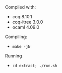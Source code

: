 Compiled with:
- coq 8.10.1
- coq-itree 3.0.0
- ocaml 4.09.0

Compiling:
- `make -jN`

Running
- `cd extract; ./run.sh`

